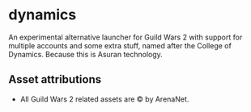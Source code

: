 # dynamics

An experimental alternative launcher for Guild Wars 2 with support for multiple accounts and some extra stuff, named after the College of Dynamics. Because this is Asuran technology.

## Asset attributions

* All Guild Wars 2 related assets are &copy; by ArenaNet.
